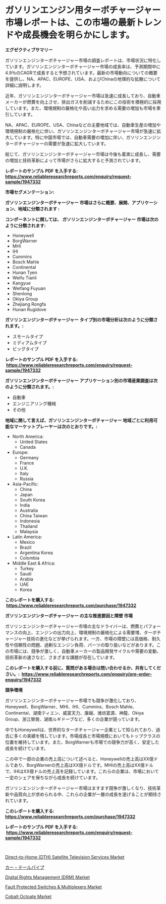 <p><h1>ガソリンエンジン用ターボチャージャー市場レポートは、この市場の最新トレンドや成長機会を明らかにします。</h1></p><p><strong>エグゼクティブサマリー</strong></p>
<p><p>ガソリンエンジンターボチャージャー市場の調査レポートは、市場状況に特化しています。ガソリンエンジンターボチャージャー市場の成長率は、予測期間中に4.9％のCAGRで成長すると予想されています。最新の市場動向についての概要を提供し、NA、APAC、EUROPE、USA、およびChinaの地理的な拡散について詳細に説明します。</p><p>近年、ガソリンエンジンターボチャージャー市場は急速に成長しており、自動車メーカーが燃費を向上させ、排出ガスを削減するためにこの技術を積極的に採用しています。また、環境規制の厳格化や高い出力を求める需要の増加も市場を牽引しています。</p><p>NA、APAC、EUROPE、USA、Chinaなどの主要地域では、自動車生産の増加や環境規制の厳格化に伴い、ガソリンエンジンターボチャージャー市場が急速に拡大しています。特に中国市場では、自動車需要の増加に伴い、ガソリンエンジンターボチャージャーの需要が急速に拡大しています。</p><p>総じて、ガソリンエンジンターボチャージャー市場は今後も着実に成長し、需要の増加と技術革新によって市場がさらに拡大すると予測されています。</p></p>
<p><strong>レポートのサンプル PDF を入手する: <a href="https://www.reliableresearchreports.com/enquiry/request-sample/1947332">https://www.reliableresearchreports.com/enquiry/request-sample/1947332</a></strong></p>
<p><strong>市場セグメンテーション:</strong></p>
<p><strong> ガソリンエンジンターボチャージャー 市場はさらに概要、展開、アプリケーション、地域に分類されます :</strong></p>
<p><strong>コンポーネントに関しては、 ガソリンエンジンターボチャージャー 市場は次のように分類されます: &nbsp;</strong></p>
<p><ul><li>Honeywell</li><li>BorgWarner</li><li>MHI</li><li>IHI</li><li>Cummins</li><li>Bosch Mahle</li><li>Continental</li><li>Hunan Tyen</li><li>Weifu Tianli</li><li>Kangyue</li><li>Weifang Fuyuan</li><li>Shenlong</li><li>Okiya Group</li><li>Zhejiang Rongfa</li><li>Hunan Rugidove</li></ul></p>
<p><strong> ガソリンエンジンターボチャージャー タイプ別の市場分析は次のように分類されます。:</strong></p>
<p><ul><li>スモールタイプ</li><li>ミディアムタイプ</li><li>ビッグタイプ</li></ul></p>
<p><strong>レポートのサンプル PDF を入手する: &nbsp;<a href="https://www.reliableresearchreports.com/enquiry/request-sample/1947332">https://www.reliableresearchreports.com/enquiry/request-sample/1947332</a></strong></p>
<p><strong> ガソリンエンジンターボチャージャー アプリケーション別の市場産業調査は次のように分類されます。:</strong></p>
<p><ul><li>自動車</li><li>エンジニアリング機械</li><li>その他</li></ul></p>
<p><strong>地域に関して言えば、ガソリンエンジンターボチャージャー 地域ごとに利用可能なマーケットプレーヤーは次のとおりです。:</strong></p>
<p><ul>
    <li>
        North America:
        <ul>
            <li>United States</li>
            <li>Canada</li>
        </ul>
    </li>
    <li>
        Europe:
        <ul>
            <li>Germany</li>
            <li>France</li>
            <li>U.K.</li>
            <li>Italy</li>
            <li>Russia</li>
        </ul>
    </li>
    <li>
        Asia-Pacific:
        <ul>
            <li>China</li>
            <li>Japan</li>
            <li>South Korea</li>
            <li>India</li>
            <li>Australia</li>
            <li>China Taiwan</li>
            <li>Indonesia</li>
            <li>Thailand</li>
            <li>Malaysia</li>
        </ul>
    </li>
    <li>
        Latin America:
        <ul>
            <li>Mexico</li>
            <li>Brazil</li>
            <li>Argentina Korea</li>
            <li>Colombia</li>
        </ul>
    </li>
    <li>
        Middle East & Africa:
        <ul>
            <li>Turkey</li>
            <li>Saudi</li>
            <li>Arabia</li>
            <li>UAE</li>
            <li>Korea</li>
        </ul>
    </li>
    </ul></p>
<p><strong>このレポートを購入する: &nbsp;<a href="https://www.reliableresearchreports.com/purchase/1947332">https://www.reliableresearchreports.com/purchase/1947332</a></strong></p>
<p><strong>ガソリンエンジンターボチャージャー の主な推進要因と障壁 市場</strong></p>
<p><p>ガソリンエンジンターボチャージャー市場の主なドライバーは、燃費とパフォーマンスの向上、エンジンの出力向上、環境規制の厳格化による需要増、ターボチャージャー技術の進化などが挙げられます。一方、市場の障壁には高価格、耐久性や信頼性の問題、過剰なエンジン負荷、パーツの取り扱いなどがあります。この市場には、競争が激しく、自動車メーカーの製品開発サイクルや需要の変動、技術革新の速さなど、さまざまな課題が存在しています。</p></p>
<p><strong>このレポートを購入する前に、質問がある場合は問い合わせるか、共有してください。:&nbsp; <a href="https://www.reliableresearchreports.com/enquiry/pre-order-enquiry/1947332">https://www.reliableresearchreports.com/enquiry/pre-order-enquiry/1947332</a></strong></p>
<p><strong>競争環境</strong></p>
<p><p>ガソリンエンジンターボチャージャー市場でも競争が激化しており、Honeywell、BorgWarner、MHI、IHI、Cummins、Bosch Mahle、Continental、湖南ティエン、威富天力、康越、潍坊富源、神龍、Okiya Group、浙江榮発、湖南ルギドーブなど、多くの企業が競っています。 </p><p>中でもHoneywellは、世界的なターボチャージャー企業として知られており、過去に多くの実績を残しています。市場成長と市場規模においてもトップクラスの位置を維持しています。また、BorgWarnerも市場での競争力が高く、安定した成長を続けています。 </p><p>この中で一部の企業の売上高について述べると、Honeywellの売上高はXX億ドルであり、BorgWarnerの売上高はXX億ドルです。MHIの売上高はXX億ドルで、IHIはXX億ドルの売上高を記録しています。これらの企業は、市場において一定のシェアを保ちながら成長を続けています。 </p><p>ガソリンエンジンターボチャージャー市場はますます競争が激しくなり、技術革新や品質向上が求められる中、これらの企業が一層の成長を遂げることが期待されています。</p></p>
<p><strong>このレポートを購入する: &nbsp; <a href="https://www.reliableresearchreports.com/purchase/1947332">https://www.reliableresearchreports.com/purchase/1947332</a></strong></p>
<p><strong>レポートのサンプル PDF を入手する: &nbsp;<a href="https://www.reliableresearchreports.com/enquiry/request-sample/1947332">https://www.reliableresearchreports.com/enquiry/request-sample/1947332</a></strong><strong></strong></p>
<p>&nbsp;</p>
<p><p><a href="https://unruly-ladybug-44b.notion.site/Direct-to-Home-DTH-Satellite-Television-Services-Market-Provides-a-Comprehensive-Analysis-Includin-39b06478fb404fb894d220a0275dd869">Direct-to-Home (DTH) Satellite Television Services Market</a></p><p><a href="https://github.com/mohamedbakry57/Market-Research-Report-List-2/blob/main/8220998193037.md">カー・テールパイプ</a></p><p><a href="https://shimmer-gardenia-37a.notion.site/Digital-Rights-Management-DRM-Market-Research-Report-Forecasted-for-Period-from-2024-2031-by-Ma-59f3d6f026484f0baef7b523b859fae0">Digital Rights Management (DRM) Market</a></p><p><a href="https://issuu.com/reportprime-2/docs/fault-protected-switches-multiplexers-market-size-">Fault Protected Switches & Multiplexers Market</a></p><p><a href="https://github.com/vimar16th/Market-Research-Report-List-3/blob/main/cobalt-octoate-market.md">Cobalt Octoate Market</a></p></p>